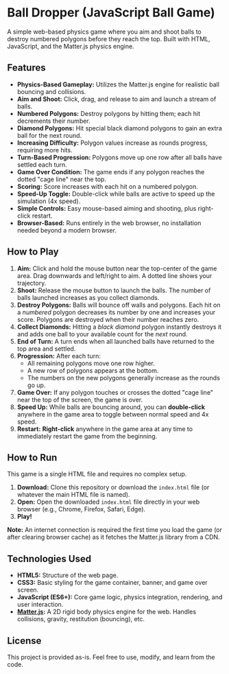 # Ball Dropper (JavaScript Ball Game)

A simple web-based physics game where you aim and shoot balls to destroy numbered polygons before they reach the top. Built with HTML, JavaScript, and the Matter.js physics engine.

## Features

*   **Physics-Based Gameplay:** Utilizes the Matter.js engine for realistic ball bouncing and collisions.
*   **Aim and Shoot:** Click, drag, and release to aim and launch a stream of balls.
*   **Numbered Polygons:** Destroy polygons by hitting them; each hit decrements their number.
*   **Diamond Polygons:** Hit special black diamond polygons to gain an extra ball for the next round.
*   **Increasing Difficulty:** Polygon values increase as rounds progress, requiring more hits.
*   **Turn-Based Progression:** Polygons move up one row after all balls have settled each turn.
*   **Game Over Condition:** The game ends if any polygon reaches the dotted "cage line" near the top.
*   **Scoring:** Score increases with each hit on a numbered polygon.
*   **Speed-Up Toggle:** Double-click while balls are active to speed up the simulation (4x speed).
*   **Simple Controls:** Easy mouse-based aiming and shooting, plus right-click restart.
*   **Browser-Based:** Runs entirely in the web browser, no installation needed beyond a modern browser.

## How to Play

1.  **Aim:** Click and hold the mouse button near the top-center of the game area. Drag downwards and left/right to aim. A dotted line shows your trajectory.
2.  **Shoot:** Release the mouse button to launch the balls. The number of balls launched increases as you collect diamonds.
3.  **Destroy Polygons:** Balls will bounce off walls and polygons. Each hit on a *numbered* polygon decreases its number by one and increases your score. Polygons are destroyed when their number reaches zero.
4.  **Collect Diamonds:** Hitting a *black diamond* polygon instantly destroys it and adds one ball to your available count for the *next* round.
5.  **End of Turn:** A turn ends when all launched balls have returned to the top area and settled.
6.  **Progression:** After each turn:
    *   All remaining polygons move one row higher.
    *   A new row of polygons appears at the bottom.
    *   The numbers on the new polygons generally increase as the rounds go up.
7.  **Game Over:** If any polygon touches or crosses the dotted "cage line" near the top of the screen, the game is over.
8.  **Speed Up:** While balls are bouncing around, you can **double-click** anywhere in the game area to toggle between normal speed and 4x speed.
9.  **Restart:** **Right-click** anywhere in the game area at any time to immediately restart the game from the beginning.

## How to Run

This game is a single HTML file and requires no complex setup.

1.  **Download:** Clone this repository or download the `index.html` file (or whatever the main HTML file is named).
2.  **Open:** Open the downloaded `index.html` file directly in your web browser (e.g., Chrome, Firefox, Safari, Edge).
3.  **Play!**

**Note:** An internet connection is required the first time you load the game (or after clearing browser cache) as it fetches the Matter.js library from a CDN.

## Technologies Used

*   **HTML5:** Structure of the web page.
*   **CSS3:** Basic styling for the game container, banner, and game over screen.
*   **JavaScript (ES6+):** Core game logic, physics integration, rendering, and user interaction.
*   **[Matter.js](https://brm.io/matter-js/):** A 2D rigid body physics engine for the web. Handles collisions, gravity, restitution (bouncing), etc.

## License

This project is provided as-is. Feel free to use, modify, and learn from the code.

